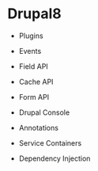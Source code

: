 # Drupal8
- Plugins
- Events
- Field API
- Cache API
- Form API

- Drupal Console
- Annotations
- Service Containers
- Dependency Injection

